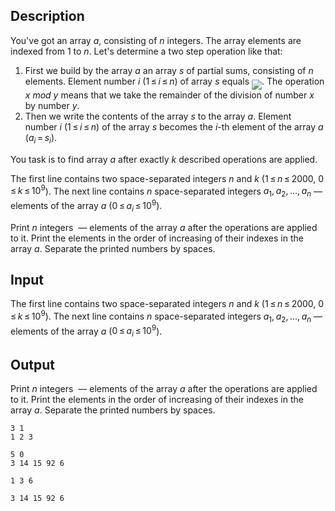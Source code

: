 ## Description

<div><p>You've got an array <span class="tex-span"><i>a</i></span>, consisting of <span class="tex-span"><i>n</i></span> integers. The array elements are indexed from 1 to <span class="tex-span"><i>n</i></span>. Let's determine a two step operation like that:</p><ol> <li> First we build by the array <span class="tex-span"><i>a</i></span> an array <span class="tex-span"><i>s</i></span> of partial sums, consisting of <span class="tex-span"><i>n</i></span> elements. Element number <span class="tex-span"><i>i</i></span> (<span class="tex-span">1 ≤ <i>i</i> ≤ <i>n</i></span>) of array <span class="tex-span"><i>s</i></span> equals <img align="middle" class="tex-formula" src="file://edm5T4ed.png" style="max-width: 100.0%;max-height: 100.0%;">. The operation <span class="tex-span"><i>x</i>&nbsp;<i>mod</i>&nbsp;<i>y</i></span> means that we take the remainder of the division of number <span class="tex-span"><i>x</i></span> by number <span class="tex-span"><i>y</i></span>. </li><li> Then we write the contents of the array <span class="tex-span"><i>s</i></span> to the array <span class="tex-span"><i>a</i></span>. Element number <span class="tex-span"><i>i</i></span> (<span class="tex-span">1 ≤ <i>i</i> ≤ <i>n</i></span>) of the array <span class="tex-span"><i>s</i></span> becomes the <span class="tex-span"><i>i</i></span>-th element of the array <span class="tex-span"><i>a</i></span> (<span class="tex-span"><i>a</i><sub class="lower-index"><i>i</i></sub> = <i>s</i><sub class="lower-index"><i>i</i></sub></span>). </li></ol><p>You task is to find array <span class="tex-span"><i>a</i></span> after exactly <span class="tex-span"><i>k</i></span> described operations are applied.</p></div><div class="input-specification"><p>The first line contains two space-separated integers <span class="tex-span"><i>n</i></span> and <span class="tex-span"><i>k</i></span> (<span class="tex-span">1 ≤ <i>n</i> ≤ 2000</span>, <span class="tex-span">0 ≤ <i>k</i> ≤ 10<sup class="upper-index">9</sup></span>). The next line contains <span class="tex-span"><i>n</i></span> space-separated integers <span class="tex-span"><i>a</i><sub class="lower-index">1</sub>, <i>a</i><sub class="lower-index">2</sub>, ..., <i>a</i><sub class="lower-index"><i>n</i></sub></span>&nbsp;— elements of the array <span class="tex-span"><i>a</i></span> (<span class="tex-span">0 ≤ <i>a</i><sub class="lower-index"><i>i</i></sub> ≤ 10<sup class="upper-index">9</sup></span>).</p></div><div class="output-specification"><p>Print <span class="tex-span"><i>n</i></span> integers &nbsp;— elements of the array <span class="tex-span"><i>a</i></span> after the operations are applied to it. Print the elements in the order of increasing of their indexes in the array <span class="tex-span"><i>a</i></span>. Separate the printed numbers by spaces.</p></div>

## Input

<p>The first line contains two space-separated integers <span class="tex-span"><i>n</i></span> and <span class="tex-span"><i>k</i></span> (<span class="tex-span">1 ≤ <i>n</i> ≤ 2000</span>, <span class="tex-span">0 ≤ <i>k</i> ≤ 10<sup class="upper-index">9</sup></span>). The next line contains <span class="tex-span"><i>n</i></span> space-separated integers <span class="tex-span"><i>a</i><sub class="lower-index">1</sub>, <i>a</i><sub class="lower-index">2</sub>, ..., <i>a</i><sub class="lower-index"><i>n</i></sub></span>&nbsp;— elements of the array <span class="tex-span"><i>a</i></span> (<span class="tex-span">0 ≤ <i>a</i><sub class="lower-index"><i>i</i></sub> ≤ 10<sup class="upper-index">9</sup></span>).</p>

## Output

<p>Print <span class="tex-span"><i>n</i></span> integers &nbsp;— elements of the array <span class="tex-span"><i>a</i></span> after the operations are applied to it. Print the elements in the order of increasing of their indexes in the array <span class="tex-span"><i>a</i></span>. Separate the printed numbers by spaces.</p>





```input1
3 1
1 2 3

```




```input2
5 0
3 14 15 92 6

```




```output1
1 3 6

```




```output2
3 14 15 92 6

```


